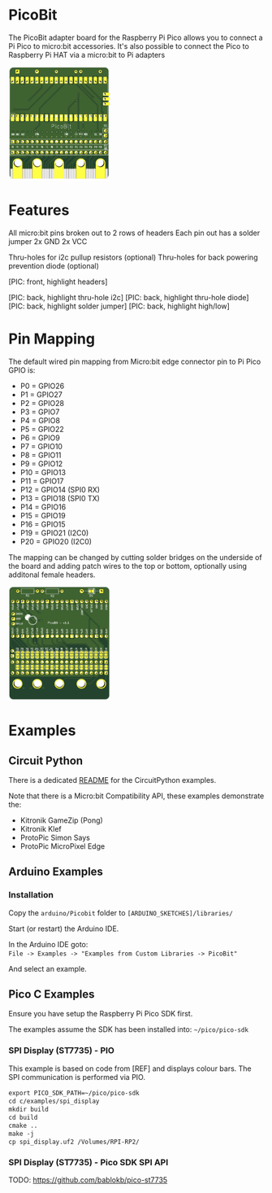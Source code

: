 # PicoBit

The PicoBit adapter board for the Raspberry Pi Pico allows you to connect a Pi Pico to micro:bit accessories.
It's also possible to connect the Pico to Raspberry Pi HAT via a micro:bit to Pi adapters  

<img src="docs/images/picobit/front.png" alt="drawing" width="200"/>

[comment]: <> (![Front view]&#40;images/picobit/front.png&#41;)

# Features

All micro:bit pins broken out to 2 rows of headers
Each pin out has a solder jumper
2x GND
2x VCC

Thru-holes for i2c pullup resistors (optional)
Thru-holes for back powering prevention diode (optional)


[PIC: front, highlight headers]


[PIC: back, highlight thru-hole i2c]
[PIC: back, highlight thru-hole diode]
[PIC: back, highlight solder jumper]
[PIC: back, highlight high/low]


# Pin Mapping

The default wired pin mapping from Micro:bit edge connector pin to Pi Pico GPIO is:

- P0 = GPIO26
- P1 = GPIO27
- P2 = GPIO28
- P3 = GPIO7
- P4 = GPIO8
- P5 = GPIO22
- P6 = GPIO9
- P7 = GPIO10
- P8 = GPIO11
- P9 = GPIO12
- P10 = GPIO13
- P11 = GPIO17
- P12 = GPIO14 (SPI0 RX)
- P13 = GPIO18 (SPI0 TX)
- P14 = GPIO16
- P15 = GPIO19
- P16 = GPIO15
- P19 = GPIO21 (I2C0)
- P20 = GPIO20 (I2C0)


The mapping can be changed by cutting solder bridges on the underside of the board and adding patch wires to the top or bottom, optionally using additonal female headers.


[comment]: <> (![Back view]&#40;images/picobit/back.png "Back view"&#41;)
<img src="docs/images/picobit/back.png" alt="drawing" width="200"/>



# Examples

## Circuit Python

There is a dedicated [README](circuitpython/README.md) for the CircuitPython examples.

Note that there is a Micro:bit Compatibility API, these examples demonstrate the:

- Kitronik GameZip (Pong)
- Kitronik Klef 
- ProtoPic Simon Says
- ProtoPic MicroPixel Edge


## Arduino Examples

### Installation

Copy the `arduino/Picobit` folder to `[ARDUINO_SKETCHES]/libraries/`

Start (or restart) the Arduino IDE.

In the Arduino IDE goto:  
`File -> Examples -> "Examples from Custom Libraries -> PicoBit"`

And select an example.


## Pico C Examples

Ensure you have setup the Raspberry Pi Pico SDK first.   

The examples assume the SDK has been installed into:  `~/pico/pico-sdk`


### SPI Display (ST7735) - PIO

This example is based on code from [REF] and displays colour bars.
The SPI communication is performed via PIO.

```
export PICO_SDK_PATH=~/pico/pico-sdk
cd c/examples/spi_display
mkdir build
cd build
cmake ..
make -j
cp spi_display.uf2 /Volumes/RPI-RP2/
```



### SPI Display (ST7735) - Pico SDK SPI API

TODO: https://github.com/bablokb/pico-st7735

